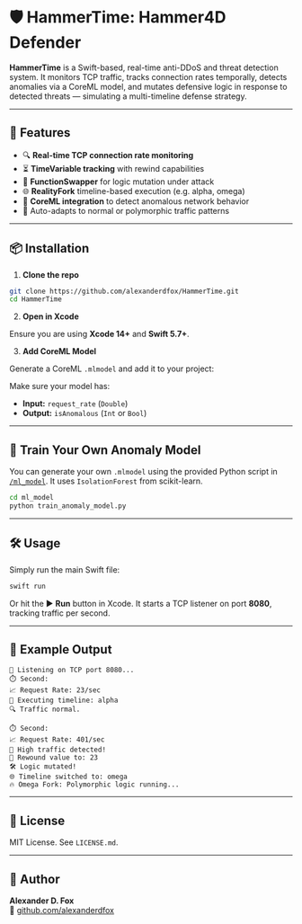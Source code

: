 # 🛡 HammerTime: Hammer4D Defender

**HammerTime** is a Swift-based, real-time anti-DDoS and threat detection system. It monitors TCP traffic, tracks connection rates temporally, detects anomalies via a CoreML model, and mutates defensive logic in response to detected threats — simulating a multi-timeline defense strategy.

---

## 🚀 Features

- 🔍 **Real-time TCP connection rate monitoring**
- ⏳ **TimeVariable tracking** with rewind capabilities
- 🧬 **FunctionSwapper** for logic mutation under attack
- 🌐 **RealityFork** timeline-based execution (e.g. alpha, omega)
- 🧠 **CoreML integration** to detect anomalous network behavior
- 🔁 Auto-adapts to normal or polymorphic traffic patterns

---

## 📦 Installation

1. **Clone the repo**

```bash
git clone https://github.com/alexanderdfox/HammerTime.git
cd HammerTime
```

2. **Open in Xcode**

Ensure you are using **Xcode 14+** and **Swift 5.7+**.

3. **Add CoreML Model**

Generate a CoreML `.mlmodel` and add it to your project:

Make sure your model has:
- **Input:** `request_rate` (`Double`)
- **Output:** `isAnomalous` (`Int` or `Bool`)

---

## 🧠 Train Your Own Anomaly Model 

You can generate your own `.mlmodel` using the provided Python script in [`/ml_model`](ml_model/). It uses `IsolationForest` from scikit-learn.

```bash
cd ml_model
python train_anomaly_model.py
```

---

## 🛠 Usage

Simply run the main Swift file:

```bash
swift run
```

Or hit the ▶️ **Run** button in Xcode. It starts a TCP listener on port **8080**, tracking traffic per second.

---

## 🧪 Example Output

```
📡 Listening on TCP port 8080...
⏱️ Second:
📈 Request Rate: 23/sec
🧪 Executing timeline: alpha
🔍 Traffic normal.

⏱️ Second:
📈 Request Rate: 401/sec
🚨 High traffic detected!
🔁 Rewound value to: 23
🛠️ Logic mutated!
🌐 Timeline switched to: omega
🔥 Omega Fork: Polymorphic logic running...
```

---

## 📄 License

MIT License. See `LICENSE.md`.

---

## 👤 Author

**Alexander D. Fox**  
🔗 [github.com/alexanderdfox](https://github.com/alexanderdfox)
